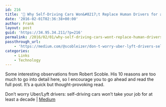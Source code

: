 ```yaml
---
id: 216
title: '🔗 Why Self-Driving Cars Won&#8217;t Replace Human Drivers for at Least a Decade | Robert Scoble'
date: '2016-02-01T02:36:38+00:00'
author: Frank
layout: post
guid: 'https://34.95.34.211/?p=216'
permalink: /2016/02/01/why-self-driving-cars-wont-replace-human-drivers-for-at-least-a-decade-robert-scoble/
passthrough_url:
    - 'https://medium.com/@scobleizer/don-t-worry-uber-lyft-drivers-self-driving-cars-won-t-take-your-job-for-at-least-a-decade-3b8c58a7f102#.s6w7lrnx4'
categories:
    - Links
    - Technology
---
```


Some interesting observations from Robert Scoble. His 10 reasons are too much to go into detail here, so I encourage you to go ahead and read the full post. It’s a quick but thought-provoking read.

Don’t worry Uber/Lyft drivers: self-driving cars won’t take your job for at least a decade | [Medium](https://medium.com/@scobleizer/don-t-worry-uber-lyft-drivers-self-driving-cars-won-t-take-your-job-for-at-least-a-decade-3b8c58a7f102#.2ruffz24i)